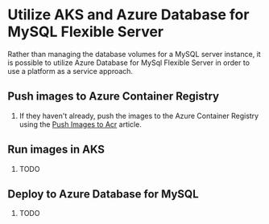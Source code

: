 # Utilize AKS and Azure Database for MySQL Flexible Server

Rather than managing the database volumes for a MySQL server instance, it is possible to utilize Azure Database for MySql Flexible Server in order to use a platform as a service approach.

## Push images to Azure Container Registry

1. If they haven't already, push the images to the Azure Container Registry using the [Push Images to Acr](./../Misc/01_PushImagesToAcr.md) article.

## Run images in AKS

1. TODO

## Deploy to Azure Database for MySQL

1. TODO

